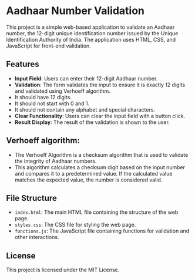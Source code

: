 # Aadhaar Number Validation

This project is a simple web-based application to validate an Aadhaar number, the 12-digit unique identification number issued by the Unique Identification Authority of India. The application uses HTML, CSS, and JavaScript for front-end validation.

## Features

- **Input Field**: Users can enter their 12-digit Aadhaar number.
- **Validation**: The form validates the input to ensure it is exactly 12 digits and validated using Verhoeff algorithm.
- It should have 12 digits.
- It should not start with 0 and 1.
- It should not contain any alphabet and special characters.
- **Clear Functionality**: Users can clear the input field with a button click.
- **Result Display**: The result of the validation is shown to the user.
  
## Verhoeff algorithm:
- The Verhoeff Algorithm is a checksum algorithm that is used to validate the integrity of Aadhaar numbers.
- This algorithm calculates a checksum digit based on the input number and compares it to a predetermined value. If the calculated value matches the expected value, the number is considered valid.

## File Structure

- `index.html`: The main HTML file containing the structure of the web page.
- `styles.css`: The CSS file for styling the web page.
- `functions.js`: The JavaScript file containing functions for validation and other interactions.

## License
This project is licensed under the MIT License.
